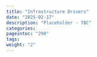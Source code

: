 ```yaml
---
title: "Infrastructure Drivers"
date: "2025-02-17"
description: "Placeholder - TBC"
categories:
pageintoc: "290"
tags:
weight: "2"
---
```


<!--# Infrastructure Integration -->

